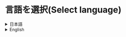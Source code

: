 # 言語を選択(Select language)
<details>
  <summary>
    日本語
  </summary>
  <div>

# Server Starter
ボタンクリックによって簡単にサーバーを立てることができるようにするソフトウェアです。

# 使い方
1. `Setup_ServerStarter.msi`を[こちら](https://github.com/CivilTT/ServerStarter/releases/download/v1.1.0/Setup_ServerStarter.msi)からダウンロードしてください。
2. ダウンロードしたファイルを起動し、デスクトップに`Server Starter`というショートカットが作成されたことを確認してください。
3. `Server Starter`を起動してください。
4. プレイヤー名などを入力する画面にて情報を入力し、次の画面で起動したいサーバーのバージョンとワールド名を設定してください。
5. "RUN"を押してください。
6. 少しするとサーバーの起動が開始されます。

# 搭載機能
## 初期設定
~~~
本システムはポート開放（ポートマッピング）機能をサポートしていません。
サーバーにほかの人が入るためには必要な作業なので、25565番のポートを解放してください。
~~~
インストール後に最初に起動すると以下のような画面が表示されます。<br>
自身のゲーム内での名前を入力してください。<br>
GitについてはShareWorldというレポジトリを作成し、[サーバー同期機能](https://github.com/CivilTT/ServerStarter#shareworld)を使用する場合は入力してください。<br>
使用しない場合はExampleのままで問題ありません。<br>
<br>
![infobuilder](https://github.com/CivilTT/ServerStarter/blob/master/Images/infobuilder.jpg)

## サーバーの起動
以下の画面が本システムのメイン画面です。<br>
`Version`にて起動するサーバーのバージョンを指定し、`World`にて起動するワールドを選択します。<br>
最初はVersionもWordも何もインストールされていないため、【new Version(World)】より、インストールしたいバージョンを選択し、起動するワールドの名前を決めてください。<br>
<br>
![main1](https://github.com/CivilTT/ServerStarter/blob/master/Images/main1.png)

### バージョンアップ
最新のバージョンがリリースされたなどの要因でワールドのバージョンを上げることができます。<br>
以下の写真のように、起動したいサーバーバージョンと、バージョンアップしたいワールドを選択してください。<br>
この場合、**1.17.1**でサーバーを起動するため、**1.16.1のworld**を1.17.1にバージョンアップします。<br>
<br>
![main3](https://github.com/CivilTT/ServerStarter/blob/master/Images/main3.png)

### 既存ワールドの導入
本システムを導入した際など、もともとのワールドデータを移行したい場面に対応します。<br>
【new World】として新規ワールドの名称を設定し、More SettingsよりCustom Mapボタンを押します。<br>
[配布ワールドを導入する](https://github.com/CivilTT/ServerStarter#%E9%85%8D%E5%B8%83%E3%83%AF%E3%83%BC%E3%83%AB%E3%83%89custom-map)際と同じ手順でワールドデータの入ったフォルダを選択してください。<br>
なお、選択するフォルダの階層が以下のようになっていることも確認してください。<br>
そのあとは、OKを押し、RUNすることでサーバーを本システムより起動することができるようになります。<br>
~~~
（選択するフォルダ）
    |
    ├─advancements
    ├─data
    ├─datapacks
    ├─DIM1
    ├─DIM-1
    ├─dimensions
    ├─entities
    ├─playerdata
    ├─poi
    ├─region
    ├─stats
    ├─level.dat
    ├─level.dat_old
    └─session.lock
~~~

### Spigot
Spigotサーバーを導入する場合は【new Version】にて`Import Spigot`をYesに変更してください。<br>
これにより、バージョンの一覧がSpigotのものに切り替わります。<br>
次回以降Spigotがすでに導入されている状態では、普通のバージョンと同じようにバージョン一覧から選択できるようになっています。<br>
<br>
![Spigot1](https://github.com/CivilTT/ServerStarter/blob/master/Images/Spigot1.png)
    
### SpigotとVanila
もともとVanilaサーバーとして作成したワールドをSpigotサーバーとして立てたい場合、自動的に変換する機能が作動します。<br>
また、逆にSpigotからVanilaに変換することもできます。<br>
バージョンアップの際と同様に起動したいサーバーともともとのワールドを選択するだけで自動的にサーバーデータの変換が行われます。<br>
<br>
![Spigot2](https://github.com/CivilTT/ServerStarter/blob/master/Images/Spigot2.png)

## ShareWorld
サーバーの起動を常に1人が行う場合、その人がいないときはマルチプレイができません。<br>
しかし、このShareWorldを用いることで、前回サーバーを立てた人とは別の人でもサーバーを最新の状態で起動することができます。<br>
### 事前準備（Gitレポジトリの設定）
[こちらの記事](https://qiita.com/CivilTT/items/16d53b734ac9d75c2e79)にまとめてあるため、参照しながら作業を進めてください。

### 利用方法
`info.txt`の編集が終わり次第、保存したうえでこれを閉じ、本システムをショートカットより起動して下さい。<br>
すると、以下の写真のようにWorldの一覧に`ShareWorld`が追加されています。<br>
これを選択してワールドを起動することで、同期されたサーバーシステムを構築することができます。<br>
<br>
![main2](https://github.com/CivilTT/ServerStarter/blob/master/Images/main2.png)
<br>
なお、同様の設定をサーバーを共有で開く可能性のある人にも行うことで、サーバー起動時にその人にも最新のデータが同期されるようになります。
    
## More Settings
メイン画面の一番下にある`More Settings`を選択することにより、新しいウィンドウが開きます。
### Server Properties
以下のような画面にて設定を行うことができます。<br>
主要な項目を**Main Settings**にて表示し、そのほかの項目についてはtrue/falseで設定するもの、数字などの文字で指定するものに分けて**Other Settings**にて表示しています。<br>
<br>
![moresettings1](https://github.com/CivilTT/ServerStarter/blob/master/Images/moresettings1.png)
    
### 配布ワールド＆Datapacks＆Plugins 
これらの設定はMore Settingsの上部にあるボタンより、別のウィンドウを立ち上げることで、設定できるようになります。
#### 配布ワールド（Custom Map）
配布ワールドは新規ワールドの導入時のみ、開くことができる設定になっています。<br>
配布ワールドの製作者様が作成したzipファイルや展開済みのフォルダをImportボタンを押して、選択してください。<br>
この時、選択するデータの種類をあらかじめ設定しておいてください。以下の画像ではImportを押すとzipファイルを選択できるようになっています。<br>
設定が終わり次第、OKボタンを押し、設定を保存してください。<br>
<br>
![custom1](https://github.com/CivilTT/ServerStarter/blob/master/Images/custom1.png)
    

#### Datapacks
データパックについても配布ワールドと同様に、導入するファイルを選択することで設定ができます。<br>
また、リスト中のデータパックを選択し、Removeボタンを押すことで、データパックを削除することができます。<br>
<br>
![datapack1](https://github.com/CivilTT/ServerStarter/blob/master/Images/datapack1.png)
    
#### Plugins
PluginはSpigotサーバーを導入する際にのみ、設定を行うことができます。<br>
これも配布ワールドと同様の手順でjarファイルを選択することにより、設定ができます。<br>
また、Pluginの削除についても、リスト上で選択したのちにRemoveボタンを押すことで反映されます。<br>
<br>
![plugin1](https://github.com/CivilTT/ServerStarter/blob/master/Images/plugins1.png)

## Others
### ワールドデータのリセット
同じ名前のワールドを新しく作り直す場合、ワールドのリセットができます。<br>
以下の画像のように、メイン画面にある`Recreate World`のチェックボックスを入れてください。<br>
また、前のワールドを保存する場合はその下の`Save World`のチェックボックスも入れてください。<br>
<br>
![reset](https://github.com/CivilTT/ServerStarter/blob/master/Images/Reset.png)

### データの削除
同じ名前のワールドを再生成するのではなく、ワールドを削除してしまうこともできます。<br>
メイン画面にてバージョンやワールドの選択を行う欄の横にゴミ箱ボタンがあります。<br>
削除したいバージョンやワールドを選択したうえでこのボタンを押すことで、データを削除することができます。<br>
<br>
![delete1]()
![delete2]()

### OP権限の付与
サーバーを起動した際にコマンドを使いたい時など、自身にOP権限を付与したい場面は多いと思います。<br>
以下の画像のように、メイン画面の`~~ has op rights`のチェックボックスを入れることで、サーバーを起動した人には自動でOP権限を付与することができます。<br>
この際、付与する権限レベルは最高の4になり、ほかの参加者に自動的にOP権限を付与するわけではありません。<br>
<br>
![op](https://github.com/CivilTT/ServerStarter/blob/master/Images/op.png)

### サーバー終了後のPCのシャットダウン
サーバーを起動した人が先にゲームから抜けてしまい、参加者が全員抜けた後もPCがつけっぱなしになってしまうことがあると思います。<br>
以下の画像のように、メイン画面の`Shutdown this PC`のチェックボックスを入れておくことで、サーバーが停止した後にPCを自動でシャットダウンします。<br>
サーバーを停止する必要はあるため、最後に抜ける人にゲーム内で`/stop`のコマンドを打ってもらう必要はあります。<br>
なお、シャットダウンする前に確認のダイアログが表示されるため、サーバー終了後にシャットダウンしないことも選択できます。<br>
<br>
![shutdown](https://github.com/CivilTT/ServerStarter/blob/master/Images/shutdown.png)

### 開発者向け機能（ベータ版）
本システムは基本的な機能についてはコマンドラインより操作することができます。<br>
詳細な解説についてはカレントディレクトリをインストールフォルダへ移動させ、`/?`オプションよりご確認ください。<br>
なお、規定通りのインストールフォルダにインストールされている場合は、以下のコマンドで確認することができます。<br>
    
~~~
cd .\AppData\Roaming\.minecraft\Servers
Server_GUI2.exe /?
~~~

また、More Settingsの最下部にある`Get All-VerWor.json`のチェックボックスを適用することにより、本システムにインストールされているバージョンとワールドデータの一覧を表示することができます。<br>
<br>
![all-verwor](https://github.com/CivilTT/ServerStarter/blob/master/Images/All-VerWor.png)
    
# 利用規約
インストーラに同梱されており、利用開始時にこれに同意する必要があります。<br>
なお利用規約はバージョンの改定とともに、予告なく変更する可能性がありますこと、予めご了承ください。

# 問題が発生した場合
個別の環境における問題については、作者が回答することはありません。<br>
しかし、明らかなシステム側のバグである場合やバグであることが疑われる場合は、恐れ入りますが作者の[Twitter](https://twitter.com/CivilT_T)のDMにそっとご報告いただけますと幸いです。<br>
よろしくお願いいたします。

# 詳細な解説＆機能紹介
[こちら](https://qiita.com/CivilTT/items/a59d9be7cea50d60a666)のリンクよりご確認ください。


  </div>
</details>
<details>
  <summary>
    English
  </summary>
  <div>

# Server Starter
You can easily build the Minecraft Multiplay server

# How to use
1. Download `Setup_ServerStarter.msi` at [here](https://github.com/CivilTT/ServerStarter/releases/download/v1.0.0/Setup_ServerStarter.msi)
2. Start this file and check to create `Server Starter` at your Desktop
3. Start `Server Starter`
4. Set any information and Select Version and World
5. Push "RUN" button
6. You can build the Minecraft Server!!
    
# Functions
## Init Settings
~~~
This system does not support the port open (port mapping) function.
Open port 25565 as it is a necessary task for others to enter the server.
~~~
    
When you start it for the first time after installation, the following screen will be displayed.<br>
Enter your in-game name.<br>
For Git, create a repository called ShareWorld and type it if you want to use the [Server Synchronization Function]().<br>
If you do not use it, you can leave it as Example.<br>
<br>
![infobuilder](https://github.com/CivilTT/ServerStarter/blob/master/Images/infobuilder.jpg)

## Start the Server
The following screen is the main screen of this system.<br>
Select the version of the server to start with `Version`, and select the world to start with `World`.<br>
At first, neither Version nor Word is installed, so select the version you want to install from 【new Version (World)】 and decide the name of the World.<br>
<br>
![main1](https://github.com/CivilTT/ServerStarter/blob/master/Images/main1.png)
    
### Version-UP
You can upgrade the version of the world due to factors such as the latest version being released.<br>
Select the server version you want to start and the world you want to upgrade, as shown in the picture below.<br>
In this case, since the server will be started with **1.17.1**, the **World of 1.16.1** will be upgraded to 1.17.1.<br>
<br>
![main3](https://github.com/CivilTT/ServerStarter/blob/master/Images/main3.png)

### Import existing world
I can correspond the case you want to import the original world data, such as when this system is introduced.<br>
Set the name of the new world as 【new World】 and push the Custom Map button from More Settings.<br>
Select the folder containing the world data in the same process as when [Import Custom Map]().<br>
Also, make sure that the hierarchy of the selected folder is as follows.<br>
After that, you can start the server from this system by pushing OK and running.<br>
~~~
（Selected Folder）
    |
    ├─advancements
    ├─data
    ├─datapacks
    ├─DIM1
    ├─DIM-1
    ├─dimensions
    ├─entities
    ├─playerdata
    ├─poi
    ├─region
    ├─stats
    ├─level.dat
    ├─level.dat_old
    └─session.lock
~~~

### Spigot
When installing the Spigot server, change Import Spigot to Yes in 【new Version】.<br>
This will switch the list of versions to Spigot's.<br>
From the next time onwards, when Spigot is already installed, you can select from the version list in the same way as a vanila version.<br>
<br>
![Spigot1](https://github.com/CivilTT/ServerStarter/blob/master/Images/Spigot1.png)
    
### Spigot and Vanila
If you want to set up a World originally created as a Vanila server as a Spigot server, the automatic conversion function will work.<br>
Of cource, you can also convert from Spigot to Vanila.<br>
Just select the server Version you want to start and the original World, then the server data will be converted automatically.<br>
<br>
![Spigot2](https://github.com/CivilTT/ServerStarter/blob/master/Images/Spigot2.png)
    
## ShareWorld
If one person is always opening the server, multiplayer will not be possible without that one.<br>
However, by using this ShareWorld, even another person who set up the server last time can start the server everytime in the latest state.<br>
    
### Init Settings (Set the Git repository)
I wrote it in [this page](https://qiita.com/CivilTT/items/16d53b734ac9d75c2e79). Please set the repository yourself with it.

### How to use
As soon as you finish editing `info.txt`, start this system from the shortcut.<br>
Then, ShareWorld is added to the list of World as shown in the picture below.<br>
You can build Synchronized Server System by selecting ShareWorld and launching the World.<br>
<br>
![main2](https://github.com/CivilTT/ServerStarter/blob/master/Images/main2.png)
<br>
In addition, a person who will open the ShareWorld Server has to do same settings. Then, you and a person share World data.  

## More Settings
Select More Settings at the bottom of the main window.
    
### Server Properties
You can make settings on the screen below.<br>
Main items are displayed in **Main Settings**, and other items are displayed in **Other Settings** separately for those set with true / false and those specified with characters such as numbers.<br>
<br>
![moresettings1](https://github.com/CivilTT/ServerStarter/blob/master/Images/moresettings1.png)
    
### Custom Map & Datapacks & Plugins
#### Custom Map
    
#### Datapacks
    
#### Plugins
    

## Others
### Reset the World
    
### Delete the data
    
### Give OP rights
    
### Shutdown your PC after stopping the Server
    
### For Developpers (Beta Ver.)

# Terms of Service
    
# TroubleShooting

# More Information
It is [HERE](https://qiita.com/CivilTT/items/a59d9be7cea50d60a666)!!

  </div>
</details>
